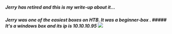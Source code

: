 ##### Jerry has retired and this is my write-up about it...
##### Jerry was one of the easiest boxes on HTB. It was a beginner-box . ##### It's a windows box and its ip is 10.10.10.95 ![](https://i.imgur.com/WvvXuG5.jpg) 
